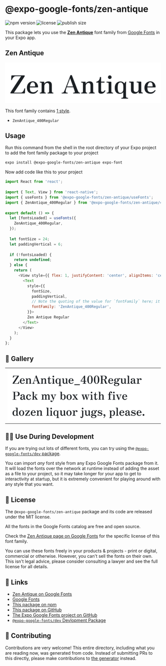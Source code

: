 # @expo-google-fonts/zen-antique

![npm version](https://flat.badgen.net/npm/v/@expo-google-fonts/zen-antique)
![license](https://flat.badgen.net/github/license/expo/google-fonts)
![publish size](https://flat.badgen.net/packagephobia/install/@expo-google-fonts/zen-antique)

This package lets you use the [**Zen Antique**](https://fonts.google.com/specimen/Zen+Antique) font family from [Google Fonts](https://fonts.google.com/) in your Expo app.

## Zen Antique

![Zen Antique](./font-family.png)

This font family contains [1 style](#-gallery).

- `ZenAntique_400Regular`

## Usage

Run this command from the shell in the root directory of your Expo project to add the font family package to your project
```sh
expo install @expo-google-fonts/zen-antique expo-font
```

Now add code like this to your project
```js
import React from 'react';

import { Text, View } from 'react-native';
import { useFonts } from '@expo-google-fonts/zen-antique/useFonts';
import { ZenAntique_400Regular } from '@expo-google-fonts/zen-antique/400Regular';

export default () => {
  let [fontsLoaded] = useFonts({
    ZenAntique_400Regular,
  });

  let fontSize = 24;
  let paddingVertical = 6;

  if (!fontsLoaded) {
    return undefined;
  } else {
    return (
      <View style={{ flex: 1, justifyContent: 'center', alignItems: 'center' }}>
        <Text
          style={{
            fontSize,
            paddingVertical,
            // Note the quoting of the value for `fontFamily` here; it expects a string!
            fontFamily: 'ZenAntique_400Regular',
          }}>
          Zen Antique Regular
        </Text>
      </View>
    );
  }
};

```

## 🔡 Gallery


||||
|-|-|-|
|![ZenAntique_400Regular](./ZenAntique_400Regular.ttf.png)||||


## 👩‍💻 Use During Development

If you are trying out lots of different fonts, you can try using the [`@expo-google-fonts/dev` package](https://github.com/expo/google-fonts/tree/master/font-packages/dev#readme).

You can import *any* font style from any Expo Google Fonts package from it. It will load the fonts
over the network at runtime instead of adding the asset as a file to your project, so it may take longer
for your app to get to interactivity at startup, but it is extremely convenient
for playing around with any style that you want.

## 📖 License

The `@expo-google-fonts/zen-antique` package and its code are released under the MIT license.

All the fonts in the Google Fonts catalog are free and open source.

Check the [Zen Antique page on Google Fonts](https://fonts.google.com/specimen/Zen+Antique) for the specific license of this font family.

You can use these fonts freely in your products & projects - print or digital, commercial or otherwise. However, you can't sell the fonts on their own. This isn't legal advice, please consider consulting a lawyer and see the full license for all details.

## 🔗 Links

- [Zen Antique on Google Fonts](https://fonts.google.com/specimen/Zen+Antique)
- [Google Fonts](https://fonts.google.com/)
- [This package on npm](https://www.npmjs.com/package/@expo-google-fonts/zen-antique)
- [This package on GitHub](https://github.com/expo/google-fonts/tree/master/font-packages/zen-antique)
- [The Expo Google Fonts project on GitHub](https://github.com/expo/google-fonts)
- [`@expo-google-fonts/dev` Devlopment Package](https://github.com/expo/google-fonts/tree/master/font-packages/dev)

## 🤝 Contributing

Contributions are very welcome! This entire directory, including what you are reading now, was generated from code. Instead of submitting PRs to this directly, please make contributions to [the generator](https://github.com/expo/google-fonts/tree/master/packages/generator) instead.
